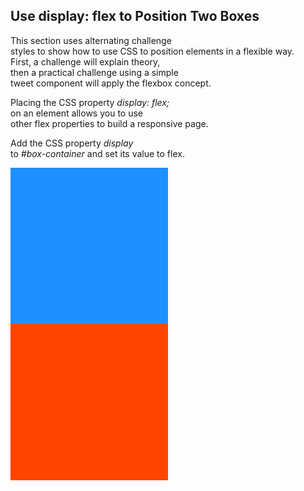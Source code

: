 ﻿## Use display: flex to Position Two Boxes

This section uses alternating challenge  
styles to show how to use CSS to position elements in a flexible way.  
First, a challenge will explain theory,  
then a practical challenge using a simple  
tweet component will apply the flexbox concept.

Placing the CSS property _display: flex;_  
on an element allows you to use  
other flex properties to build a responsive page.

Add the CSS property _display_  
to _#box-container_ and set its value to flex.

<style>
  #box-container {
    height: 500px;

  }

  #box-1 {
    background-color: dodgerblue;
    width: 50%;
    height: 50%;
  }

  #box-2 {
    background-color: orangered;
    width: 50%;
    height: 50%;
  }
</style>
<div id="box-container">
  <div id="box-1"></div>
  <div id="box-2"></div>
</div>
